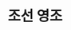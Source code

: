 ---
layout: hubs
key: Q485009
title: 조선 영조
name: 조선 영조
description: 21st King of Joseon Dynasty in Korean history
score: 0.003017239522067536
degree: 18
---